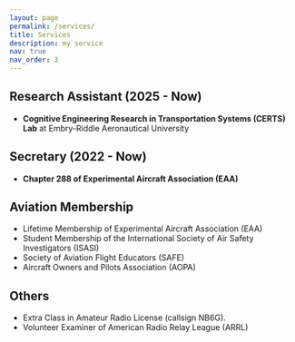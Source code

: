 ```yaml
---
layout: page
permalink: /services/
title: Services
description: my service
nav: true
nav_order: 3
---
```


## Research Assistant (2025 - Now)

- **Cognitive Engineering Research in Transportation Systems (CERTS) Lab** at Embry-Riddle Aeronautical University

## Secretary (2022 - Now)

- **Chapter 288 of Experimental Aircraft Association (EAA)**

## Aviation Membership

- Lifetime Membership of Experimental Aircraft Association (EAA)
- Student Membership of the International Society of Air Safety Investigators (ISASI)
- Society of Aviation Flight Educators (SAFE)
- Aircraft Owners and Pilots Association (AOPA)

## Others

- Extra Class in Amateur Radio License (callsign NB6G).
- Volunteer Examiner of American Radio Relay League (ARRL)
